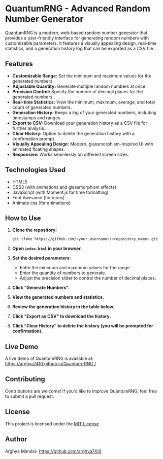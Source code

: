 # QuantumRNG - Advanced Random Number Generator

QuantumRNG is a modern, web-based random number generator that provides a user-friendly interface for generating random numbers with customizable parameters. It features a visually appealing design, real-time statistics, and a generation history log that can be exported as a CSV file.

## Features

*   **Customizable Range:** Set the minimum and maximum values for the generated numbers.
*   **Adjustable Quantity:** Generate multiple random numbers at once.
*   **Precision Control:** Specify the number of decimal places for the generated numbers.
*   **Real-time Statistics:** View the minimum, maximum, average, and total count of generated numbers.
*   **Generation History:** Keeps a log of your generated numbers, including timestamps and ranges.
*   **Export to CSV:** Download your generation history as a CSV file for further analysis.
*   **Clear History:** Option to delete the generation history with a confirmation prompt.
*   **Visually Appealing Design:** Modern, glassmorphism-inspired UI with animated floating shapes.
*   **Responsive:** Works seamlessly on different screen sizes.

## Technologies Used

*   HTML5
*   CSS3 (with animations and glassmorphism effects)
*   JavaScript (with Moment.js for time formatting)
*   Font Awesome (for icons)
*   Animate.css (for animations)

## How to Use

1. **Clone the repository:**

    ```bash
    git clone https://github.com/<your_username>/<repository_name>.git
    ```

2. **Open `index.html` in your browser.**

3. **Set the desired parameters:**
    *   Enter the minimum and maximum values for the range.
    *   Enter the quantity of numbers to generate.
    *   Adjust the precision slider to control the number of decimal places.

4. **Click "Generate Numbers".**

5. **View the generated numbers and statistics.**

6. **Review the generation history in the table below.**

7. **Click "Export as CSV" to download the history.**

8. **Click "Clear History" to delete the history (you will be prompted for confirmation).**

## Live Demo

A live demo of QuantumRNG is available at: [https://arghya7410.github.io/Quantum-RNG
/](https://arghya7410.github.io/Quantum-RNG/)


## Contributing

Contributions are welcome! If you'd like to improve QuantumRNG, feel free to submit a pull request.

## License

This project is licensed under the [MIT License](LICENSE)

## Author

Arghya Mandal- https://github.com/arghya7410
